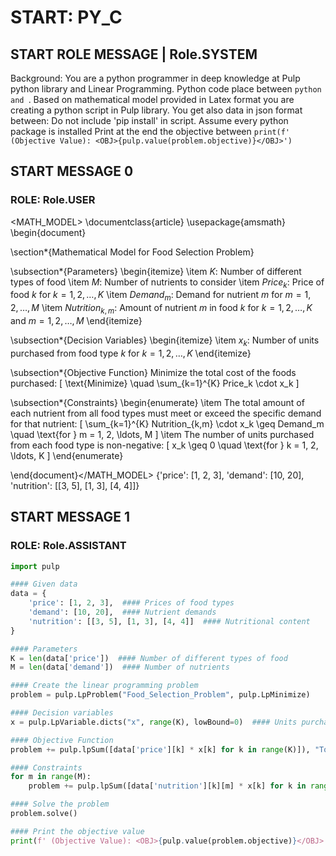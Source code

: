 # START: PY_C 
## START ROLE MESSAGE | Role.SYSTEM 
Background: You are a python programmer in deep knowledge at Pulp python library and Linear Programming. Python code place between ```python and ```. Based on mathematical model provided in Latex format you are creating a python script in Pulp library. You get also data in json format between: <DATA></DATA> Do not include 'pip install' in script. Assume every python package is installed Print at the end the objective between <OBJ></OBJ> `print(f' (Objective Value): <OBJ>{pulp.value(problem.objective)}</OBJ>')` 
## START MESSAGE 0 
### ROLE: Role.USER
<MATH_MODEL>
\documentclass{article}
\usepackage{amsmath}
\begin{document}

\section*{Mathematical Model for Food Selection Problem}

\subsection*{Parameters}
\begin{itemize}
    \item $K$: Number of different types of food
    \item $M$: Number of nutrients to consider
    \item $Price_k$: Price of food $k$ for $k = 1, 2, \ldots, K$
    \item $Demand_m$: Demand for nutrient $m$ for $m = 1, 2, \ldots, M$
    \item $Nutrition_{k,m}$: Amount of nutrient $m$ in food $k$ for $k = 1, 2, \ldots, K$ and $m = 1, 2, \ldots, M$
\end{itemize}

\subsection*{Decision Variables}
\begin{itemize}
    \item $x_k$: Number of units purchased from food type $k$ for $k = 1, 2, \ldots, K$
\end{itemize}

\subsection*{Objective Function}
Minimize the total cost of the foods purchased:
\[
\text{Minimize} \quad \sum_{k=1}^{K} Price_k \cdot x_k
\]

\subsection*{Constraints}
\begin{enumerate}
    \item The total amount of each nutrient from all food types must meet or exceed the specific demand for that nutrient:
    \[
    \sum_{k=1}^{K} Nutrition_{k,m} \cdot x_k \geq Demand_m \quad \text{for } m = 1, 2, \ldots, M
    \]
    \item The number of units purchased from each food type is non-negative:
    \[
    x_k \geq 0 \quad \text{for } k = 1, 2, \ldots, K
    \]
\end{enumerate}

\end{document}</MATH_MODEL>
<DATA>
{'price': [1, 2, 3], 'demand': [10, 20], 'nutrition': [[3, 5], [1, 3], [4, 4]]}</DATA>


## START MESSAGE 1 
### ROLE: Role.ASSISTANT
```python
import pulp

#### Given data
data = {
    'price': [1, 2, 3],  #### Prices of food types
    'demand': [10, 20],  #### Nutrient demands
    'nutrition': [[3, 5], [1, 3], [4, 4]]  #### Nutritional content
}

#### Parameters
K = len(data['price'])  #### Number of different types of food
M = len(data['demand'])  #### Number of nutrients

#### Create the linear programming problem
problem = pulp.LpProblem("Food_Selection_Problem", pulp.LpMinimize)

#### Decision variables
x = pulp.LpVariable.dicts("x", range(K), lowBound=0)  #### Units purchased from each food type

#### Objective Function
problem += pulp.lpSum([data['price'][k] * x[k] for k in range(K)]), "Total_Cost"

#### Constraints
for m in range(M):
    problem += pulp.lpSum([data['nutrition'][k][m] * x[k] for k in range(K)]) >= data['demand'][m], f"Nutrient_Requirement_{m+1}"

#### Solve the problem
problem.solve()

#### Print the objective value
print(f' (Objective Value): <OBJ>{pulp.value(problem.objective)}</OBJ>')
```

